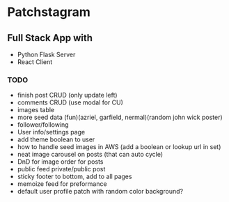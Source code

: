 # Patchstagram

## Full Stack App with
- Python Flask Server
- React Client


### TODO
- finish post CRUD (only update left)
- comments CRUD  (use modal for CU)
- images table
- more seed data (fun)(azriel, garfield, nermal)(random john wick poster)
- follower/following
- User info/settings page
- add theme boolean to user
- how to handle seed images in AWS (add a boolean or lookup url in set)
- neat image carousel on posts (that can auto cycle)
- DnD for image order for posts
- public feed private/public post
- sticky footer to bottom, add to all pages
- memoize feed for preformance
- default user profile patch with random color background?




